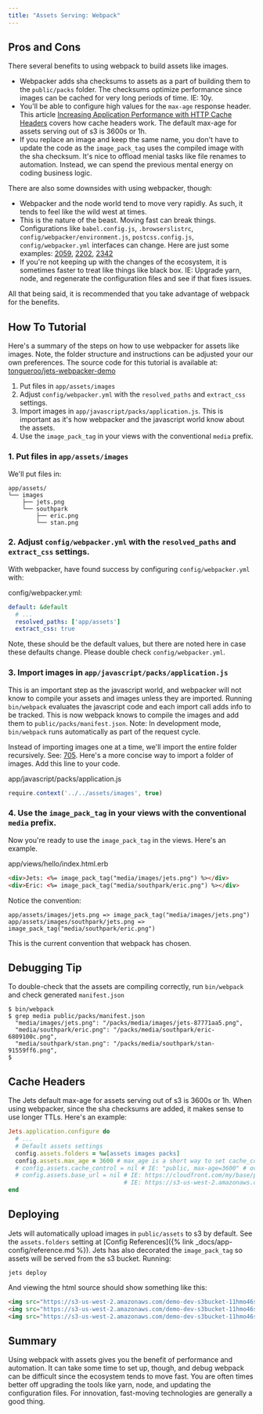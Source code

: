 ```yaml
---
title: "Assets Serving: Webpack"
---
```


## Pros and Cons

There several benefits to using webpack to build assets like images.

* Webpacker adds sha checksums to assets as a part of building them to the `public/packs` folder.  The checksums optimize performance since images can be cached for very long periods of time. IE: 10y.
* You'll be able to configure high values for the `max-age` response header. This article [Increasing Application Performance with HTTP Cache Headers](https://devcenter.heroku.com/articles/increasing-application-performance-with-http-cache-headers) covers how cache headers work.  The default max-age for assets serving out of s3 is 3600s or 1h.
* If you replace an image and keep the same name, you don't have to update the code as the `image_pack_tag` uses the compiled image with the sha checksum. It's nice to offload menial tasks like file renames to automation. Instead, we can spend the previous mental energy on coding business logic.

There are also some downsides with using webpacker, though:

* Webpacker and the node world tend to move very rapidly. As such, it tends to feel like the wild west at times.
* This is the nature of the beast. Moving fast can break things. Configurations like `babel.config.js`, `.browserslistrc`, `config/webpacker/environment.js`, `postcss.config.js`, `config/webpacker.yml` interfaces can change. Here are just some examples: [2059](https://github.com/rails/webpacker/issues/2059), [2202](https://github.com/rails/webpacker/issues/2202), [2342](https://github.com/rails/webpacker/issues/2342)
* If you're not keeping up with the changes of the ecosystem, it is sometimes faster to treat like things like black box. IE: Upgrade yarn, node, and regenerate the configuration files and see if that fixes issues.

All that being said, it is recommended that you take advantage of webpack for the benefits.

## How To Tutorial

Here's a summary of the steps on how to use webpacker for assets like images. Note, the folder structure and instructions can be adjusted your our own preferences.  The source code for this tutorial is available at: [tongueroo/jets-webpacker-demo](https://github.com/tongueroo/jets-webpacker-demo)

1. Put files in `app/assets/images`
2. Adjust `config/webpacker.yml` with the `resolved_paths` and `extract_css` settings.
3. Import images in `app/javascript/packs/application.js`. This is important as it's how webpacker and the javascript world know about the assets.
4. Use the `image_pack_tag` in your views with the conventional `media` prefix.

### 1. Put files in `app/assets/images`

We'll put files in:

    app/assets/
    └── images
        ├── jets.png
        └── southpark
            ├── eric.png
            └── stan.png

### 2. Adjust `config/webpacker.yml` with the `resolved_paths` and `extract_css` settings.

With webpacker, have found success by configuring `config/webpacker.yml` with:

config/webpacker.yml:

```yaml
default: &default
  # ...
  resolved_paths: ['app/assets']
  extract_css: true
```

Note, these should be the default values, but there are noted here in case these defaults change. Please double check `config/webpacker.yml`.

### 3. Import images in `app/javascript/packs/application.js`

This is an important step as the javascript world, and webpacker will not know to compile your assets and images unless they are imported. Running `bin/webpack` evaluates the javascript code and each import call adds info to be tracked. This is now webpack knows to compile the images and add them to `public/packs/manifest.json`.  Note: In development mode, `bin/webpack` runs automatically as part of the request cycle.

Instead of importing images one at a time, we'll import the entire folder recursively.  See: [705](https://github.com/rails/webpacker/issues/705). Here's a more concise way to import a folder of images. Add this line to your code.

app/javascript/packs/application.js

```javascript
require.context('../../assets/images', true)
```

### 4. Use the `image_pack_tag` in your views with the conventional `media` prefix.

Now you're ready to use the `image_pack_tag` in the views. Here's an example.

app/views/hello/index.html.erb

```html
<div>Jets: <%= image_pack_tag("media/images/jets.png") %></div>
<div>Eric: <%= image_pack_tag("media/southpark/eric.png") %></div>
```

Notice the convention:

    app/assets/images/jets.png => image_pack_tag("media/images/jets.png")
    app/assets/images/southpark/jets.png => image_pack_tag("media/southpark/eric.png")

This is the current convention that webpack has chosen.

## Debugging Tip

To double-check that the assets are compiling correctly, run `bin/webpack` and check generated `manifest.json`

    $ bin/webpack
    $ grep media public/packs/manifest.json
      "media/images/jets.png": "/packs/media/images/jets-87771aa5.png",
      "media/southpark/eric.png": "/packs/media/southpark/eric-6809100c.png",
      "media/southpark/stan.png": "/packs/media/southpark/stan-91559ff6.png",
    $

## Cache Headers

The Jets default max-age for assets serving out of s3 is 3600s or 1h. When using webpacker, since the sha checksums are added, it makes sense to use longer TTLs. Here's an example:

```ruby
Jets.application.configure do
  # ...
  # Default assets settings
  config.assets.folders = %w[assets images packs]
  config.assets.max_age = 3600 # max_age is a short way to set cache_control and expands to cache_control="public, max-age=3600"
  # config.assets.cache_control = nil # IE: "public, max-age=3600" # override max_age for more fine-grain control.
  # config.assets.base_url = nil # IE: https://cloudfront.com/my/base/path, defaults to the s3 bucket url
                                 # IE: https://s3-us-west-2.amazonaws.com/demo-dev-s3bucket-1inlzkvujq8zb
end
```

## Deploying

Jets will automatically upload images in `public/assets` to s3 by default. See the `assets.folders` setting at [Config References]({% link _docs/app-config/reference.md %}).  Jets has also decorated the `image_pack_tag` so assets will be served from the s3 bucket.  Running:

    jets deploy

And viewing the html source should show something like this:

```html
<img src="https://s3-us-west-2.amazonaws.com/demo-dev-s3bucket-11hmo46sdaczc/jets/public/packs/media/images/jets-87771aa5.png" />
<img src="https://s3-us-west-2.amazonaws.com/demo-dev-s3bucket-11hmo46sdaczc/jets/public/packs/media/southpark/eric-6809100c.png" />
<img src="https://s3-us-west-2.amazonaws.com/demo-dev-s3bucket-11hmo46sdaczc/jets/public/packs/media/southpark/stan-91559ff6.png" />
```

## Summary

Using webpack with assets gives you the benefit of performance and automation. It can take some time to set up, though, and debug webpack can be difficult since the ecosystem tends to move fast. You are often times better off upgrading the tools like yarn, node, and updating the configuration files. For innovation, fast-moving technologies are generally a good thing.
